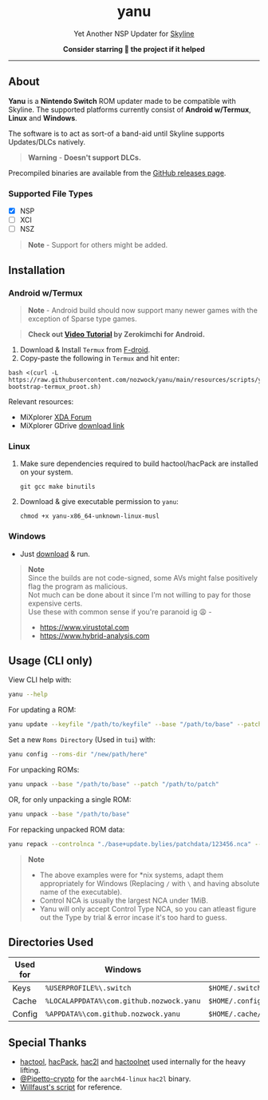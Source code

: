 <div align="center">

# yanu
Yet Another NSP Updater for [Skyline](https://github.com/skyline-emu/skyline)

**Consider starring 🌟 the project if it helped**

</div align="center">

---

## About

**Yanu** is a **Nintendo Switch** ROM updater made to be compatible with Skyline. The supported platforms currently consist of **Android w/Termux**, **Linux** and **Windows**.

The software is to act as sort-of a band-aid until Skyline supports Updates/DLCs natively.

> **Warning** - **Doesn't support DLCs.**

Precompiled binaries are available from the [GitHub releases page](https://github.com/nozwock/yanu/releases).

### Supported File Types
- [x] NSP 
- [ ] XCI
- [ ] NSZ

> **Note** - Support for others might be added.

## Installation

### Android w/Termux

> **Note** - Android build should now support many newer games with the exception of Sparse type games.

> **Check out [Video Tutorial](https://www.youtube.com/watch?v=rsYHWL7G3EI) by Zerokimchi for Android.**

1. Download & Install `Termux` from [F-droid](https://f-droid.org/en/packages/com.termux/).
2. Copy-paste the following in `Termux` and hit enter:
  ```console
  bash <(curl -L https://raw.githubusercontent.com/nozwock/yanu/main/resources/scripts/yanu-bootstrap-termux_proot.sh)
  ```

Relevant resources:
- MiXplorer [XDA Forum](https://forum.xda-developers.com/t/app-2-2-mixplorer-v6-x-released-fully-featured-file-manager.1523691/)
- MiXplorer GDrive [download link](https://drive.google.com/drive/folders/1BfeK39boriHy-9q76eXLLqbCwfV17-Gv)


### Linux

1. Make sure dependencies required to build hactool/hacPack are installed on your system.
   ```console
   git gcc make binutils
   ```
2. Download & give executable permission to `yanu`:
   ```console
   chmod +x yanu-x86_64-unknown-linux-musl
   ```

### Windows

- Just [download](https://github.com/nozwock/yanu/releases) & run.

> **Note**\
> Since the builds are not code-signed, some AVs might false positively flag the program as malicious.\
> Not much can be done about it since I'm not willing to pay for those expensive certs.\
> Use these with common sense if you're paranoid ig :weary: -
> - https://www.virustotal.com
> - https://www.hybrid-analysis.com 

## Usage (CLI only)
View CLI help with:
```sh
yanu --help
```

For updating a ROM:
```sh
yanu update --keyfile "/path/to/keyfile" --base "/path/to/base" --patch "/path/to/patch"
```

Set a new `Roms Directory` (Used in `tui`) with:
```sh
yanu config --roms-dir "/new/path/here"
```

For unpacking ROMs:
```sh
yanu unpack --base "/path/to/base" --patch "/path/to/patch"
```

OR, for only unpacking a single ROM:
```sh
yanu unpack --base "/path/to/base"
```

For repacking unpacked ROM data:
```sh
yanu repack --controlnca "./base+update.bylies/patchdata/123456.nca" --romfsdir "./base+update.lielaws/romfs" --exefsdir "./base+update.bilies/exefs"
```

> **Note**
> - The above examples were for *nix systems, adapt them appropriately for Windows (Replacing `/` with `\` and having absolute name of the executable).
> - Control NCA is usually the largest NCA under 1MiB.
> - Yanu will only accept Control Type NCA, so you can atleast figure out the Type by trial & error incase it's too hard to guess.

## Directories Used

| Used for | Windows | Linux |
| --- | --- | --- |
| Keys | `%USERPROFILE%\.switch` | `$HOME/.switch` |
| Cache | `%LOCALAPPDATA%\com.github.nozwock.yanu` | `$HOME/.config/com.github.nozwock.yanu` |
| Config | `%APPDATA%\com.github.nozwock.yanu` | `$HOME/.cache/com.github.nozwock.yanu` |

## Special Thanks

- [hactool](https://github.com/SciresM/hactool), [hacPack](https://github.com/The-4n/hacPack), [hac2l](https://github.com/Atmosphere-NX/hac2l) and [hactoolnet](https://github.com/Thealexbarney/LibHac) used internally for the heavy lifting.
- [@Pipetto-crypto](https://github.com/Pipetto-crypto) for the `aarch64-linux` `hac2l` binary.
- [Willfaust's script](https://gist.github.com/willfaust/fb90dec409b8918290012031f09a78ef) for reference.
